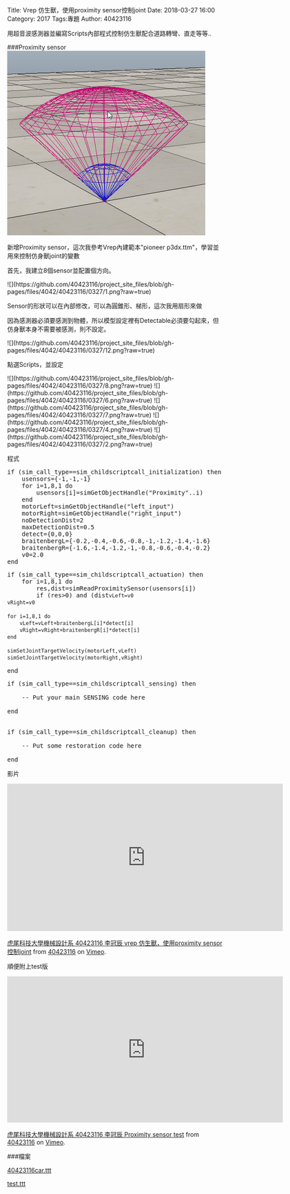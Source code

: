 Title: Vrep 仿生獸，使用proximity sensor控制joint
Date: 2018-03-27 16:00
Category: 2017
Tags:專題
Author: 40423116

用超音波感測器並編寫Scripts內部程式控制仿生獸配合道路轉彎、直走等等..

<!-- PELICAN_END_SUMMARY -->

###Proximity sensor
![](https://github.com/40423116/project_site_files/blob/gh-pages/files/4042/40423116/0327/3.png?raw=true)
<p>新增Proximity sensor，這次我參考Vrep內建範本"pioneer p3dx.ttm"，學習並用來控制仿身獸joint的變數</p>
<p>首先，我建立8個sensor並配置個方向。</p>
![](https://github.com/40423116/project_site_files/blob/gh-pages/files/4042/40423116/0327/1.png?raw=true)
<p>Sensor的形狀可以在內部修改，可以為圓錐形、梯形，這次我用扇形來做</p>
<p>因為感測器必須要感測到物體，所以模型設定裡有Detectable必須要勾起來，但仿身獸本身不需要被感測，則不設定。</p>
![](https://github.com/40423116/project_site_files/blob/gh-pages/files/4042/40423116/0327/12.png?raw=true)
<p>點選Scripts，並設定</p>
![](https://github.com/40423116/project_site_files/blob/gh-pages/files/4042/40423116/0327/8.png?raw=true)
![](https://github.com/40423116/project_site_files/blob/gh-pages/files/4042/40423116/0327/6.png?raw=true)
![](https://github.com/40423116/project_site_files/blob/gh-pages/files/4042/40423116/0327/7.png?raw=true)
![](https://github.com/40423116/project_site_files/blob/gh-pages/files/4042/40423116/0327/4.png?raw=true)
![](https://github.com/40423116/project_site_files/blob/gh-pages/files/4042/40423116/0327/2.png?raw=true)
<p>程式</p>
<pre class="brush: python">
if (sim_call_type==sim_childscriptcall_initialization) then
    usensors={-1,-1,-1}
    for i=1,8,1 do
        usensors[i]=simGetObjectHandle("Proximity"..i)
    end
    motorLeft=simGetObjectHandle("left_input")
    motorRight=simGetObjectHandle("right_input")
    noDetectionDist=2
    maxDetectionDist=0.5
    detect={0,0,0}
    braitenbergL={-0.2,-0.4,-0.6,-0.8,-1,-1.2,-1.4,-1.6}
    braitenbergR={-1.6,-1.4,-1.2,-1,-0.8,-0.6,-0.4,-0.2}
    v0=2.0
end
</pre>
<pre class="brush: python">
if (sim_call_type==sim_childscriptcall_actuation) then
    for i=1,8,1 do
        res,dist=simReadProximitySensor(usensors[i])
        if (res>0) and (dist<noDetectionDist) then
            if (dist<maxDetectionDist) then
                dist=maxDetectionDist
            end
            detect[i]=1-((dist-maxDetectionDist)/(noDetectionDist-maxDetectionDist))
        else
            detect[i]=0
        end
    end
    
    vLeft=v0
    vRight=v0
    
    for i=1,8,1 do
        vLeft=vLeft+braitenbergL[i]*detect[i]
        vRight=vRight+braitenbergR[i]*detect[i]
    end
    
    simSetJointTargetVelocity(motorLeft,vLeft)
    simSetJointTargetVelocity(motorRight,vRight)
end
</pre>
<pre class="brush: python">
if (sim_call_type==sim_childscriptcall_sensing) then

	-- Put your main SENSING code here

end


if (sim_call_type==sim_childscriptcall_cleanup) then

	-- Put some restoration code here

end
</pre>

<p>影片</p>
<iframe src="https://player.vimeo.com/video/262014626" width="640" height="342" frameborder="0" webkitallowfullscreen mozallowfullscreen allowfullscreen></iframe>
<p><a href="https://vimeo.com/262014626">虎尾科技大學機械設計系 40423116 李冠辰 vrep 仿生獸，使用proximity sensor控制joint</a> from <a href="https://vimeo.com/user47573583">40423116</a> on <a href="https://vimeo.com">Vimeo</a>.</p>
<p>順便附上test版</p>
<iframe src="https://player.vimeo.com/video/262019859" width="640" height="339" frameborder="0" webkitallowfullscreen mozallowfullscreen allowfullscreen></iframe>
<p><a href="https://vimeo.com/262019859">虎尾科技大學機械設計系 40423116 李冠辰 Proximity sensor test</a> from <a href="https://vimeo.com/user47573583">40423116</a> on <a href="https://vimeo.com">Vimeo</a>.</p>
###檔案
<p><a href="https://github.com/40423116/2017kmol/blob/master/40423116car.ttt">40423116car.ttt</a></p>
<p><a href="https://github.com/40423116/2017kmol/blob/master/text.ttt">test.ttt</a></p>